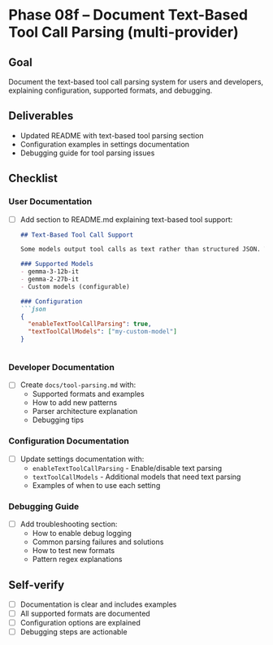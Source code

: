 # Phase 08f – Document Text-Based Tool Call Parsing (multi-provider)

## Goal

Document the text-based tool call parsing system for users and developers, explaining configuration, supported formats, and debugging.

## Deliverables

- Updated README with text-based tool parsing section
- Configuration examples in settings documentation
- Debugging guide for tool parsing issues

## Checklist

### User Documentation

- [ ] Add section to README.md explaining text-based tool support:
  ```markdown
  ## Text-Based Tool Call Support
  
  Some models output tool calls as text rather than structured JSON. The CLI automatically detects and parses these formats.
  
  ### Supported Models
  - gemma-3-12b-it
  - gemma-2-27b-it
  - Custom models (configurable)
  
  ### Configuration
  ```json
  {
    "enableTextToolCallParsing": true,
    "textToolCallModels": ["my-custom-model"]
  }
  ```
  ```

### Developer Documentation

- [ ] Create `docs/tool-parsing.md` with:
  - Supported formats and examples
  - How to add new patterns
  - Parser architecture explanation
  - Debugging tips

### Configuration Documentation

- [ ] Update settings documentation with:
  - `enableTextToolCallParsing` - Enable/disable text parsing
  - `textToolCallModels` - Additional models that need text parsing
  - Examples of when to use each setting

### Debugging Guide

- [ ] Add troubleshooting section:
  - How to enable debug logging
  - Common parsing failures and solutions
  - How to test new formats
  - Pattern regex explanations

## Self-verify

- [ ] Documentation is clear and includes examples
- [ ] All supported formats are documented
- [ ] Configuration options are explained
- [ ] Debugging steps are actionable
